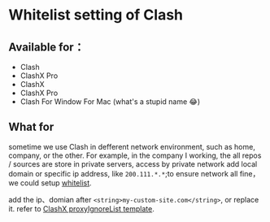 # Whitelist setting of Clash

## Available for：

- Clash
- ClashX Pro
- ClashX
- ClashX Pro
- Clash For Window For Mac (what's a stupid name 😂)

## What for

sometime we use Clash in defferent network environment, such as home, company, or the other. For example, in the company I working, the all repos / sources are store in private servers, access by private network add local domain or specific ip address, like `200.111.*.*`;to ensure network all fine，we could setup [whitelist](./proxyIgnoreList.plist).

add the ip、domian after `<string>my-custom-site.com</string>`, or replace it. refer to [ClashX proxyIgnoreList template](https://github.com/yichengchen/clashX/blob/master/proxyIgnoreList.plist).